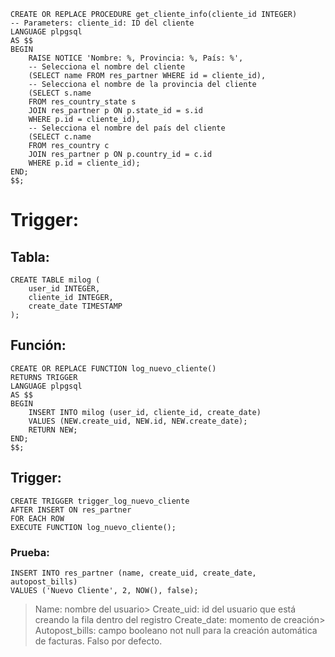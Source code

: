 ```
CREATE OR REPLACE PROCEDURE get_cliente_info(cliente_id INTEGER)
-- Parameters: cliente_id: ID del cliente
LANGUAGE plpgsql
AS $$
BEGIN
    RAISE NOTICE 'Nombre: %, Provincia: %, País: %',
    -- Selecciona el nombre del cliente
    (SELECT name FROM res_partner WHERE id = cliente_id),
    -- Selecciona el nombre de la provincia del cliente
    (SELECT s.name
    FROM res_country_state s
    JOIN res_partner p ON p.state_id = s.id
    WHERE p.id = cliente_id),
    -- Selecciona el nombre del país del cliente
    (SELECT c.name
    FROM res_country c
    JOIN res_partner p ON p.country_id = c.id
    WHERE p.id = cliente_id);
END;
$$;
```

# Trigger: 

## Tabla: 

```
CREATE TABLE milog (
    user_id INTEGER,
    cliente_id INTEGER,
    create_date TIMESTAMP
);
```

## Función: 

```
CREATE OR REPLACE FUNCTION log_nuevo_cliente()
RETURNS TRIGGER
LANGUAGE plpgsql
AS $$
BEGIN
    INSERT INTO milog (user_id, cliente_id, create_date)
    VALUES (NEW.create_uid, NEW.id, NEW.create_date);
    RETURN NEW;
END;
$$;
```

## Trigger:

```
CREATE TRIGGER trigger_log_nuevo_cliente
AFTER INSERT ON res_partner
FOR EACH ROW
EXECUTE FUNCTION log_nuevo_cliente();
```

### Prueba: 

```
INSERT INTO res_partner (name, create_uid, create_date, autopost_bills)
VALUES ('Nuevo Cliente', 2, NOW(), false);
```

> Name: nombre del usuario> 
> Create_uid: id del usuario que está creando la fila dentro del registro
> Create_date: momento de creación> 
> Autopost_bills: campo booleano not null para la creación automática de facturas. Falso por defecto.

